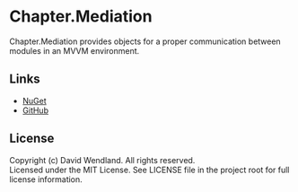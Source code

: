 Chapter.Mediation
===

Chapter.Mediation provides objects for a proper communication between modules in an MVVM environment.

## Links
* [NuGet](https://www.nuget.org/packages/Chapter.Mediation)
* [GitHub](https://github.com/devicenator/Chapter.Mediation)

## License
Copyright (c) David Wendland. All rights reserved.  
Licensed under the MIT License. See LICENSE file in the project root for full license information.
